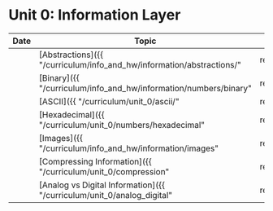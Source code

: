 # Unit 0: Information Layer

| **Date** | **Topic**                                                                                   | **Activities** |
|----------|---------------------------------------------------------------------------------------------|----------------|
|          | [Abstractions]({{ "/curriculum/info_and_hw/information/abstractions/" | relative_url}})                      |                |
|          | [Binary]({{ "/curriculum/info_and_hw/information/numbers/binary" | relative_url}})                           |                |
|          | [ASCII]({{ "/curriculum/unit_0/ascii/" | relative_url}})                                    |                |
|          | [Hexadecimal]({{ "/curriculum/unit_0/numbers/hexadecimal" | relative_url}})                 |                |
|          | [Images]({{ "/curriculum/info_and_hw/information/images" | relative_url}})                                   |                |
|          | [Compressing Information]({{ "/curriculum/unit_0/compression" | relative_url}})             |                |
|          | [Analog vs Digital Information]({{ "/curriculum/unit_0/analog_digital" | relative_url}})    |                |